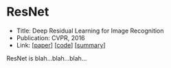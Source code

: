 # ResNet

- Title: Deep Residual Learning for Image Recognition
- Publication: CVPR, 2016 
- Link: [[paper](https://arxiv.org/abs/1512.03385)] [[code](https://github.com/pytorch/vision/blob/main/torchvision/models/resnet.py)] [[summary](summary/example.md)]



ResNet is blah...blah...blah...



